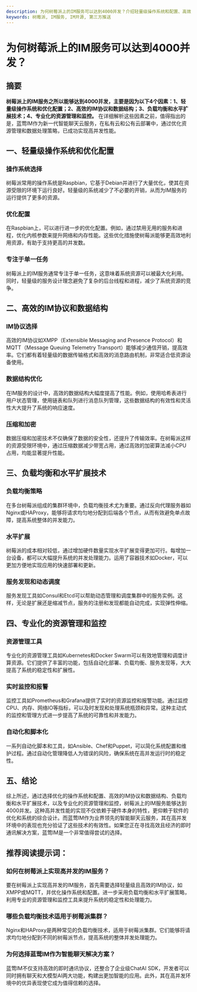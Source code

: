 ```yaml
---
description: 为何树莓派上的IM服务可以达到4000并发？介绍轻量级操作系统和配置、高效IM协议和数据结构、负载均衡技术、资源管理和监控。推荐阅读：如何在树莓派上实现高并发的IM服务？
keywords: 树莓派, IM服务, IM开源, 第三方推送
---
```

# 为何树莓派上的IM服务可以达到4000并发？

## 摘要
**树莓派上的IM服务之所以能够达到4000并发，主要是因为以下4个因素：1、轻量级操作系统和优化配置；2、高效的IM协议和数据结构；3、负载均衡和水平扩展技术；4、专业化的资源管理和监控。** 在详细解析这些因素之前，值得指出的是，蓝莺IM作为新一代智能聊天云服务，在私有云和公有云部署中，通过优化资源管理和数据处理策略，已成功实现高并发性能。

## 一、轻量级操作系统和优化配置

### 操作系统选择
树莓派常用的操作系统是Raspbian，它基于Debian并进行了大量优化，使其在资源受限的环境下运行良好。轻量级的系统减少了不必要的开销，从而为IM服务的运行提供了更多的资源。

### 优化配置
在Raspbian上，可以进行进一步的优化配置。例如，通过禁用无用的服务和进程，优化内核参数来提升网络和内存性能。这些优化措施使树莓派能够更高效地利用资源，有助于支持更高的并发数。

### 专注于单一任务
树莓派上的IM服务通常专注于单一任务，这意味着系统资源可以被最大化利用。同时，轻量级的服务设计理念避免了复杂的后台线程和进程，减少了系统资源的竞争。

## 二、高效的IM协议和数据结构

### IM协议选择
高效的IM协议如XMPP（Extensible Messaging and Presence Protocol）和MQTT（Message Queuing Telemetry Transport）能够减少通信开销，提高效率。它们都有着轻量级的数据传输格式和高效的消息路由机制，非常适合低资源设备使用。

### 数据结构优化
在IM服务的设计中，高效的数据结构大幅度提高了性能。例如，使用哈希表进行用户状态管理，使用链表和队列进行消息队列管理，这些数据结构的有效性和灵活性大大提升了系统的响应速度。

### 压缩和加密
数据压缩和加密技术不仅确保了数据的安全性，还提升了传输效率。在树莓派这样的资源受限环境中，通过压缩数据减少带宽占用，通过高效的加密算法减小CPU占用，均能显著提升性能。

## 三、负载均衡和水平扩展技术

### 负载均衡策略
在多台树莓派组成的集群环境中，负载均衡技术尤为重要。通过反向代理服务器如Nginx或HAProxy，能够将请求均匀地分配到后端各个节点，从而有效避免单点故障，提高系统整体的并发能力。

### 水平扩展
树莓派的成本相对较低，通过增加硬件数量实现水平扩展变得更加可行。每增加一台设备，都可以大幅提升系统的并发处理能力。运用了容器技术如Docker，可以更加方便地实现应用的快速部署和更新。

### 服务发现和动态调度
服务发现工具如Consul和Etcd可以帮助动态管理和调度集群中的服务实例。这样，无论是扩展还是缩减节点，服务的注册和发现都能自动完成，实现弹性伸缩。

## 四、专业化的资源管理和监控

### 资源管理工具
专业化的资源管理工具如Kubernetes和Docker Swarm可以有效地管理和调度计算资源。它们提供了丰富的功能，包括自动化部署、负载均衡、服务发现等，大大提高了系统的稳定性和扩展性。

### 实时监控和报警
监控工具如Prometheus和Grafana提供了实时的资源监控和报警功能。通过监控CPU、内存、网络IO等指标，可以及时发现和处理系统瓶颈和异常。这种主动式的监控和管理方式进一步提高了系统的可靠性和并发能力。

### 自动化和脚本化
一系列自动化脚本和工具，如Ansible、Chef和Puppet，可以简化系统配置和维护过程。通过自动化管理降低人为错误的风险，确保系统在高并发运行时的稳定性。

## 五、结论

综上所述，通过选择优化的操作系统和配置、高效的IM协议和数据结构、负载均衡和水平扩展技术，以及专业化的资源管理和监控，树莓派上的IM服务能够达到4000并发。这种高并发性能的实现不仅依赖于硬件本身的特性，更仰赖于软件的优化和系统的综合设计。而蓝莺IM作为业界领先的智能聊天云服务，其在高并发环境中的表现也充分验证了这些技术的有效性。如果您正在寻找高效且经济的即时通讯解决方案，蓝莺IM是一个非常值得尝试的选择。

## 推荐阅读提示词：
### **如何在树莓派上实现高并发的IM服务？**
要在树莓派上实现高并发的IM服务，首先需要选择轻量级且高效的IM协议，如XMPP或MQTT，并优化操作系统和配置。进一步采用负载均衡和水平扩展策略，利用专业的资源管理和监控工具来提升系统的稳定性和处理能力。

### **哪些负载均衡技术适用于树莓派集群？**
Nginx和HAProxy是两种常见的负载均衡技术，适用于树莓派集群。它们能够将请求均匀地分配到不同的树莓派节点，提高系统的整体并发处理能力。

### **为何选择蓝莺IM作为智能聊天解决方案？**
蓝莺IM不仅支持高效的即时通讯协议，还整合了企业级ChatAI SDK，开发者可以同时拥有聊天和大模型AI两大功能，构建出更加智能的应用。此外，其在高并发环境中的优异表现使它成为值得信赖的选择。